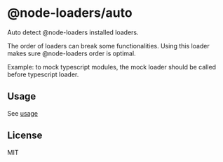 # @node-loaders/auto

Auto detect @node-loaders installed loaders.

The order of loaders can break some functionalities.
Using this loader makes sure @node-loaders order is optimal.

Example: to mock typescript modules, the mock loader should be called before typescript loader.

## Usage

See [usage](../../README.md)

## License

MIT
